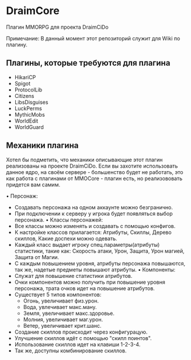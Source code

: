 # DraimCore

Плагин MMORPG для проекта DraimCiDo

Примечание: В данный момент этот репозиторий служит для Wiki по плагину.

## Плагины, которые требуются для плагина
* HikariCP
* Spigot
* ProtocolLib
* Citizens
* LibsDisguises
* LuckPerms
* MythicMobs
* WorldEdit
* WorldGuard

## Механики плагина

Хотел бы подметить, что механики описывающие этот плагин реализованы на проекте DraimCiDo.
Если вы захотите использовать данное ядро, на своём сервере - большенство будет не работать, это как работа с плагинами от MMOCore - плагин есть, но реализововать придется вам самим.

• Персонаж:
 * Создавать персонажа на одном аккаунте можно безгранично.
 * При подключении к серверу у игрока будет появляться выбор персонажа.
• Классы персонажей:
 * Все классы можно изменять и создавать с помощью конфигов.
 * К настройке классов прилагается: Атрибуты, Скиллы, Дерево скиллов, Какие доспехи можно одевать.
 * Каждый класс выдает игроку спец.параметры(атрибуты) статистики, такие как: Скорость атаки, Урон, Защита, Урон магией, Защита от Магии.
 * С каждым повышением уровня, атрибуты персонажа повышаются, так же, надетые предметы повышают атрибуты.
• Компоненты: 
 * Служат для повышение статистики атрибутов.
 * Очки компонентов можно получить при повышение уровня персонажа, трата очков идет на повышение атрибутов.
 * Существует 5 типов компонентов:
   - Огонь, увеличивает физ.урон.
   - Вода, увлечивает макс.ману.
   - Земля, увеличивает макс.здоровье.
   - Молния, увеличивает маг.урон.
   - Ветер, увеличивает крит.шанс.
 * Создание скиллов происходит через конфигурацую.
 * Улучшение скиллов идёт с помощью "скилл поинтов".
 * Использование скиллов идет на клавиши 1-2-3-4.
 * Так же, доступны комбинирование скиллов.
